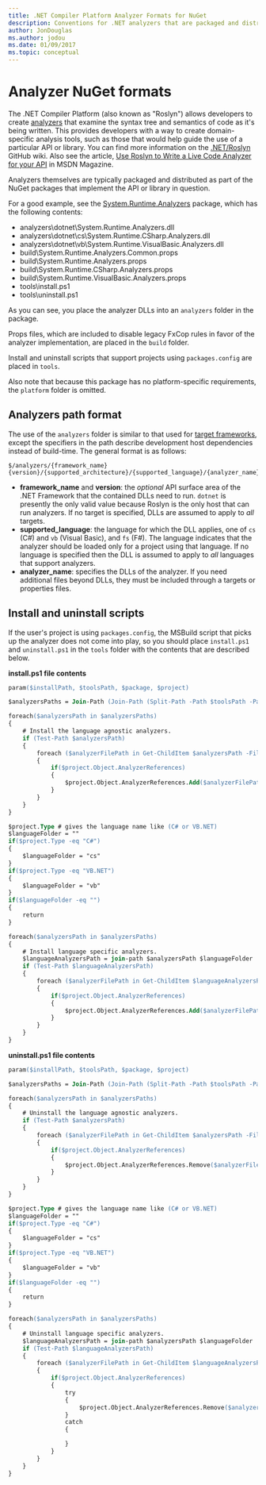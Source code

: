 ```yaml
---
title: .NET Compiler Platform Analyzer Formats for NuGet
description: Conventions for .NET analyzers that are packaged and distributed with NuGet packages that implement an API or library.
author: JonDouglas
ms.author: jodou
ms.date: 01/09/2017
ms.topic: conceptual
---
```


# Analyzer NuGet formats

The .NET Compiler Platform (also known as "Roslyn") allows developers to create [analyzers](https://github.com/dotnet/roslyn/blob/main/docs/wiki/How-To-Write-a-C%23-Analyzer-and-Code-Fix.md) that examine the syntax tree and semantics of code as it's being written. This provides developers with a way to create domain-specific analysis tools, such as those that would help guide the use of a particular API or library. You can find more information on the [.NET/Roslyn](https://github.com/dotnet/roslyn/wiki) GitHub wiki. Also see the article, [Use Roslyn to Write a Live Code Analyzer for your API](/archive/msdn-magazine/2014/special-issue/csharp-and-visual-basic-use-roslyn-to-write-a-live-code-analyzer-for-your-api) in MSDN Magazine.

Analyzers themselves are typically packaged and distributed as part of the NuGet packages that implement the API or library in question.

For a good example, see the [System.Runtime.Analyzers](https://www.nuget.org/packages/System.Runtime.Analyzers) package, which has the following contents:

- analyzers\dotnet\System.Runtime.Analyzers.dll
- analyzers\dotnet\cs\System.Runtime.CSharp.Analyzers.dll
- analyzers\dotnet\vb\System.Runtime.VisualBasic.Analyzers.dll
- build\System.Runtime.Analyzers.Common.props
- build\System.Runtime.Analyzers.props
- build\System.Runtime.CSharp.Analyzers.props
- build\System.Runtime.VisualBasic.Analyzers.props
- tools\install.ps1
- tools\uninstall.ps1

As you can see, you place the analyzer DLLs into an `analyzers` folder in the package.

Props files, which are included to disable legacy FxCop rules in favor of the analyzer implementation, are placed in the `build` folder.

Install and uninstall scripts that support projects using `packages.config` are placed in `tools`.

Also note that because this package has no platform-specific requirements, the `platform` folder is omitted.


## Analyzers path format

The use of the `analyzers` folder is similar to that used for [target frameworks](../create-packages/supporting-multiple-target-frameworks.md), except the specifiers in the path describe development host dependencies instead of build-time. The general format is as follows:

```
$/analyzers/{framework_name}{version}/{supported_architecture}/{supported_language}/{analyzer_name}.dll
```

- **framework_name** and **version**: the *optional* API surface area of the .NET Framework that the contained DLLs need to run. `dotnet` is presently the only valid value because Roslyn is the only host that can run analyzers. If no target is specified, DLLs are assumed to apply to *all* targets.
- **supported_language**: the language for which the DLL applies, one of `cs` (C#) and `vb` (Visual Basic), and `fs` (F#). The language indicates that the analyzer should be loaded only for a project using that language. If no language is specified then the DLL is assumed to apply to *all* languages that support analyzers.
- **analyzer_name**: specifies the DLLs of the analyzer. If you need additional files beyond DLLs, they must be included through a targets or properties files.


## Install and uninstall scripts

If the user's project is using `packages.config`, the MSBuild script that picks up the analyzer does not come into play, so you should place `install.ps1` and `uninstall.ps1` in the `tools` folder with the contents that are described below.

**install.ps1 file contents**

```ps
param($installPath, $toolsPath, $package, $project)

$analyzersPaths = Join-Path (Join-Path (Split-Path -Path $toolsPath -Parent) "analyzers" ) * -Resolve

foreach($analyzersPath in $analyzersPaths)
{
    # Install the language agnostic analyzers.
    if (Test-Path $analyzersPath)
    {
        foreach ($analyzerFilePath in Get-ChildItem $analyzersPath -Filter *.dll)
        {
            if($project.Object.AnalyzerReferences)
            {
                $project.Object.AnalyzerReferences.Add($analyzerFilePath.FullName)
            }
        }
    }
}

$project.Type # gives the language name like (C# or VB.NET)
$languageFolder = ""
if($project.Type -eq "C#")
{
    $languageFolder = "cs"
}
if($project.Type -eq "VB.NET")
{
    $languageFolder = "vb"
}
if($languageFolder -eq "")
{
    return
}

foreach($analyzersPath in $analyzersPaths)
{
    # Install language specific analyzers.
    $languageAnalyzersPath = join-path $analyzersPath $languageFolder
    if (Test-Path $languageAnalyzersPath)
    {
        foreach ($analyzerFilePath in Get-ChildItem $languageAnalyzersPath -Filter *.dll)
        {
            if($project.Object.AnalyzerReferences)
            {
                $project.Object.AnalyzerReferences.Add($analyzerFilePath.FullName)
            }
        }
    }
}
```


**uninstall.ps1 file contents**

```ps
param($installPath, $toolsPath, $package, $project)

$analyzersPaths = Join-Path (Join-Path (Split-Path -Path $toolsPath -Parent) "analyzers" ) * -Resolve

foreach($analyzersPath in $analyzersPaths)
{
    # Uninstall the language agnostic analyzers.
    if (Test-Path $analyzersPath)
    {
        foreach ($analyzerFilePath in Get-ChildItem $analyzersPath -Filter *.dll)
        {
            if($project.Object.AnalyzerReferences)
            {
                $project.Object.AnalyzerReferences.Remove($analyzerFilePath.FullName)
            }
        }
    }
}

$project.Type # gives the language name like (C# or VB.NET)
$languageFolder = ""
if($project.Type -eq "C#")
{
    $languageFolder = "cs"
}
if($project.Type -eq "VB.NET")
{
    $languageFolder = "vb"
}
if($languageFolder -eq "")
{
    return
}

foreach($analyzersPath in $analyzersPaths)
{
    # Uninstall language specific analyzers.
    $languageAnalyzersPath = join-path $analyzersPath $languageFolder
    if (Test-Path $languageAnalyzersPath)
    {
        foreach ($analyzerFilePath in Get-ChildItem $languageAnalyzersPath -Filter *.dll)
        {
            if($project.Object.AnalyzerReferences)
            {
                try
                {
                    $project.Object.AnalyzerReferences.Remove($analyzerFilePath.FullName)
                }
                catch
                {

                }
            }
        }
    }
}
```
